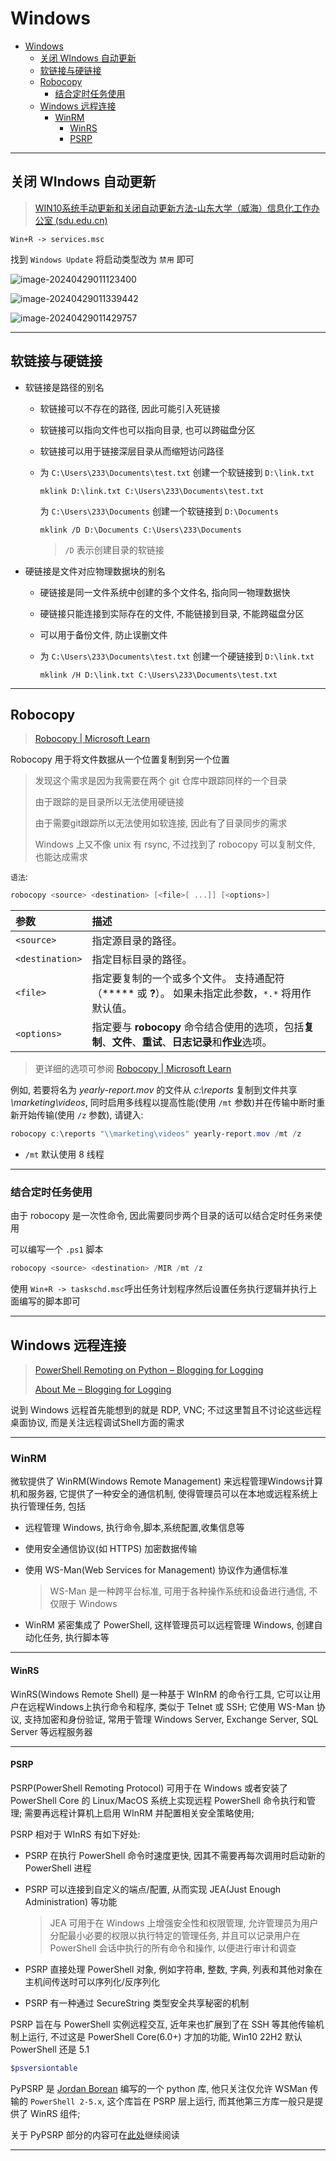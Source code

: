 # Windows

- [Windows](#windows)
  - [关闭 WIndows 自动更新](#关闭-windows-自动更新)
  - [软链接与硬链接](#软链接与硬链接)
  - [Robocopy](#robocopy)
    - [结合定时任务使用](#结合定时任务使用)
  - [Windows 远程连接](#windows-远程连接)
    - [WinRM](#winrm)
      - [WinRS](#winrs)
      - [PSRP](#psrp)

---

## 关闭 WIndows 自动更新

> [WIN10系统手动更新和关闭自动更新方法-山东大学（威海）信息化工作办公室 (sdu.edu.cn)](https://net.wh.sdu.edu.cn/info/1129/1573.htm)

`Win+R -> services.msc`

找到 `Windows Update` 将启动类型改为 `禁用` 即可

![image-20240429011123400](http://cdn.ayusummer233.top/DailyNotes/202404290111807.png)

![image-20240429011339442](http://cdn.ayusummer233.top/DailyNotes/202404290113486.png)

![image-20240429011429757](http://cdn.ayusummer233.top/DailyNotes/202404290114807.png)

---

## 软链接与硬链接

- 软链接是路径的别名

  - 软链接可以不存在的路径, 因此可能引入死链接

  - 软链接可以指向文件也可以指向目录, 也可以跨磁盘分区

  - 软链接可以用于链接深层目录从而缩短访问路径

  - 为 `C:\Users\233\Documents\test.txt` 创建一个软链接到 `D:\link.txt`

    ```CMD
    mklink D:\link.txt C:\Users\233\Documents\test.txt
    ```

    为 `C:\Users\233\Documents` 创建一个软链接到 `D:\Documents`

    ```CMD
    mklink /D D:\Documents C:\Users\233\Documents
    ```

    > `/D` 表示创建目录的软链接

- 硬链接是文件对应物理数据块的别名

  - 硬链接是同一文件系统中创建的多个文件名, 指向同一物理数据快

  - 硬链接只能连接到实际存在的文件, 不能链接到目录, 不能跨磁盘分区

  - 可以用于备份文件, 防止误删文件

  - 为 `C:\Users\233\Documents\test.txt` 创建一个硬链接到 `D:\link.txt`

    ```CMD
    mklink /H D:\link.txt C:\Users\233\Documents\test.txt
    ```

-----

## Robocopy

> [Robocopy | Microsoft Learn](https://learn.microsoft.com/zh-cn/windows-server/administration/windows-commands/robocopy?source=docs)

Robocopy 用于将文件数据从一个位置复制到另一个位置

> 发现这个需求是因为我需要在两个 git 仓库中跟踪同样的一个目录
>
> 由于跟踪的是目录所以无法使用硬链接
>
> 由于需要git跟踪所以无法使用如软连接, 因此有了目录同步的需求
>
> Windows 上又不像 unix 有 rsync, 不过找到了 robocopy 可以复制文件, 也能达成需求

`语法`: 

```powershell
robocopy <source> <destination> [<file>[ ...]] [<options>]
```

| 参数            | 描述                                                                                                     |
| :-------------- | :------------------------------------------------------------------------------------------------------- |
| `<source>`      | 指定源目录的路径。                                                                                       |
| `<destination>` | 指定目标目录的路径。                                                                                     |
| `<file>`        | 指定要复制的一个或多个文件。 支持通配符（***** 或 **?**）。 如果未指定此参数，`*.*` 将用作默认值。       |
| `<options>`     | 指定要与 **robocopy** 命令结合使用的选项，包括**复制**、**文件**、**重试**、**日志记录**和**作业**选项。 |

> 更详细的选项可参阅 [Robocopy | Microsoft Learn](https://learn.microsoft.com/zh-cn/windows-server/administration/windows-commands/robocopy?source=docs#copy-options)

例如, 若要将名为 *yearly-report.mov* 的文件从 *c:\reports* 复制到文件共享 *\\marketing\videos*, 同时启用多线程以提高性能(使用 `/mt` 参数)并在传输中断时重新开始传输(使用 `/z` 参数), 请键入:

```powershell
robocopy c:\reports "\\marketing\videos" yearly-report.mov /mt /z
```

- `/mt` 默认使用 8 线程

----

### 结合定时任务使用

由于 robocopy 是一次性命令, 因此需要同步两个目录的话可以结合定时任务来使用

可以编写一个 `.ps1` 脚本

```powershell
robocopy <source> <destination> /MIR /mt /z
```

使用 `Win+R -> taskschd.msc`呼出任务计划程序然后设置任务执行逻辑并执行上面编写的脚本即可

---

## Windows 远程连接

> [PowerShell Remoting on Python – Blogging for Logging](https://www.bloggingforlogging.com/2018/08/14/powershell-remoting-on-python/)
>
> [About Me – Blogging for Logging](https://www.bloggingforlogging.com/sample-page/)

说到 Windows 远程首先能想到的就是 RDP, VNC; 不过这里暂且不讨论这些远程桌面协议, 而是关注远程调试Shell方面的需求

---

### WinRM

微软提供了 WinRM(Windows Remote Management) 来远程管理Windows计算机和服务器, 它提供了一种安全的通信机制, 使得管理员可以在本地或远程系统上执行管理任务, 包括

- 远程管理 Windows, 执行命令,脚本,系统配置,收集信息等

- 使用安全通信协议(如 HTTPS) 加密数据传输

- 使用 WS-Man(Web Services for Management) 协议作为通信标准

  > WS-Man 是一种跨平台标准, 可用于各种操作系统和设备进行通信, 不仅限于 Windows

- WinRM 紧密集成了 PowerShell, 这样管理员可以远程管理 Windows, 创建自动化任务, 执行脚本等

---

#### WinRS

WinRS(Windows Remote Shell) 是一种基于 WInRM 的命令行工具, 它可以让用户在远程Windows上执行命令和程序, 类似于 Telnet 或 SSH; 它使用 WS-Man 协议, 支持加密和身份验证, 常用于管理 Windows Server, Exchange Server, SQL Server 等远程服务器

----

#### PSRP

PSRP(PowerShell Remoting Protocol) 可用于在 Windows 或者安装了 PowerShell Core 的 Linux/MacOS 系统上实现远程 PowerShell 命令执行和管理; 需要再远程计算机上启用 WInRM 并配置相关安全策略使用;

PSRP 相对于 WInRS 有如下好处:

- PSRP 在执行 PowerShell 命令时速度更快, 因其不需要再每次调用时启动新的 PowerShell 进程

- PSRP 可以连接到自定义的端点/配置, 从而实现 JEA(Just Enough Administration) 等功能

  > JEA 可用于在 Windows 上增强安全性和权限管理, 允许管理员为用户分配最小必要的权限以执行特定的管理任务, 并且可以记录用户在 PowerShell 会话中执行的所有命令和操作, 以便进行审计和调查

- PSRP 直接处理 PowerShell 对象, 例如字符串, 整数, 字典, 列表和其他对象在主机间传送时可以序列化/反序列化

- PSRP 有一种通过 SecureString 类型安全共享秘密的机制

PSRP 旨在与 PowerShell 实例远程交互, 近年来也扩展到了在 SSH 等其他传输机制上运行, 不过这是 PowerShell Core(6.0+) 才加的功能, Win10 22H2 默认 PowerShell 还是 5.1

```powershell
$psversiontable
```

PyPSRP 是 [Jordan Borean](https://www.bloggingforlogging.com/sample-page/) 编写的一个 python 库, 他只关注仅允许 WSMan 传输的 `PowerShell 2-5.x`, 这个库旨在 PSRP 层上运行, 而其他第三方库一般只是提供了 WinRS 组件;

关于 PyPSRP 部分的内容可在[此处](../Language/Python/libs/PyPSRP/PyPSRP.md)继续阅读

---

